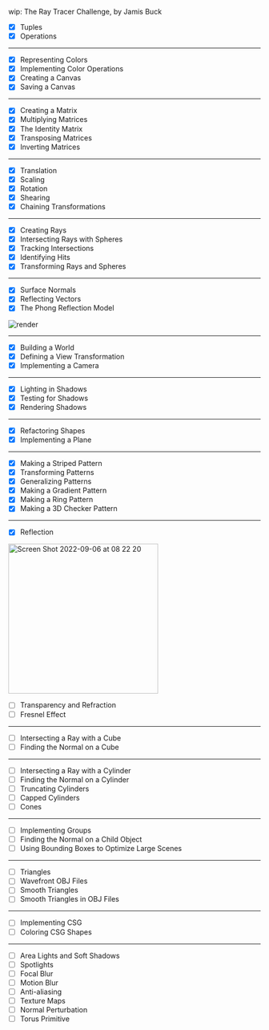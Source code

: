 wip: The Ray Tracer Challenge, by Jamis Buck

- [x] Tuples
- [x] Operations
___
- [x] Representing Colors
- [x] Implementing Color Operations
- [x] Creating a Canvas
- [x] Saving a Canvas
___
- [x] Creating a Matrix
- [x] Multiplying Matrices
- [x] The Identity Matrix
- [x] Transposing Matrices
- [x] Inverting Matrices
___
- [x] Translation
- [x] Scaling
- [x] Rotation
- [x] Shearing
- [x] Chaining Transformations
___
- [x] Creating Rays
- [x] Intersecting Rays with Spheres
- [x] Tracking Intersections
- [x] Identifying Hits
- [x] Transforming Rays and Spheres
___
- [x] Surface Normals
- [x] Reflecting Vectors
- [x] The Phong Reflection Model

![render](https://user-images.githubusercontent.com/6090596/180615193-82b8b147-9ad6-4a9d-84e5-5511d2a46978.jpg)

___
- [x] Building a World
- [x] Defining a View Transformation
- [x] Implementing a Camera
___

- [x] Lighting in Shadows
- [x] Testing for Shadows
- [x] Rendering Shadows
___
- [x] Refactoring Shapes
- [x] Implementing a Plane
___
- [x] Making a Striped Pattern
- [x] Transforming Patterns
- [x] Generalizing Patterns
- [x] Making a Gradient Pattern
- [x] Making a Ring Pattern
- [x] Making a 3D Checker Pattern
___

- [x] Reflection

<img width="299" alt="Screen Shot 2022-09-06 at 08 22 20" src="https://user-images.githubusercontent.com/6090596/188624803-dbc38aee-c402-4116-bb6f-5f2b4bb78617.png">

- [ ] Transparency and Refraction
- [ ] Fresnel Effect
___
- [ ] Intersecting a Ray with a Cube
- [ ] Finding the Normal on a Cube
___
- [ ] Intersecting a Ray with a Cylinder
- [ ] Finding the Normal on a Cylinder
- [ ] Truncating Cylinders
- [ ] Capped Cylinders
- [ ] Cones
___
- [ ] Implementing Groups
- [ ] Finding the Normal on a Child Object
- [ ] Using Bounding Boxes to Optimize Large Scenes
___
- [ ] Triangles
- [ ] Wavefront OBJ Files
- [ ] Smooth Triangles
- [ ] Smooth Triangles in OBJ Files
___
- [ ] Implementing CSG
- [ ] Coloring CSG Shapes
___
- [ ] Area Lights and Soft Shadows
- [ ] Spotlights
- [ ] Focal Blur
- [ ] Motion Blur
- [ ] Anti-aliasing
- [ ] Texture Maps
- [ ] Normal Perturbation
- [ ] Torus Primitive
